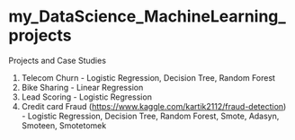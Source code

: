 # my_DataScience_MachineLearning_projects
Projects and Case Studies
1. Telecom Churn - Logistic Regression, Decision Tree, Random Forest
2. Bike Sharing - Linear Regression
3. Lead Scoring - Logistic Regression
4. Credit card Fraud (https://www.kaggle.com/kartik2112/fraud-detection) - Logistic Regression, Decision Tree, Random Forest, Smote, Adasyn, Smoteen, Smotetomek

